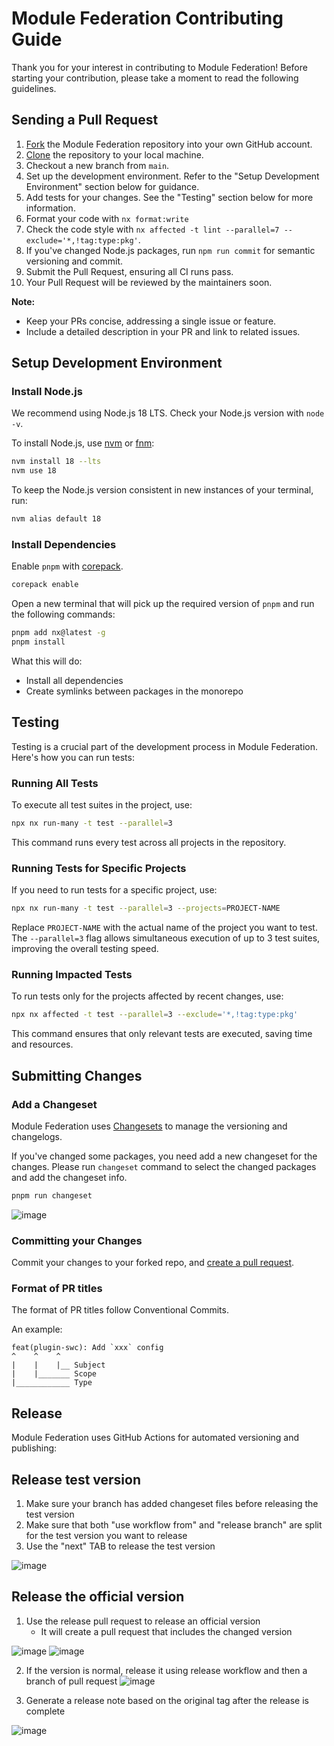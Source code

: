 # Module Federation Contributing Guide

Thank you for your interest in contributing to Module Federation! Before starting your contribution, please take a moment to read the following guidelines.

## Sending a Pull Request

1. [Fork](https://help.github.com/articles/fork-a-repo/) the Module Federation repository into your own GitHub account.
2. [Clone](https://help.github.com/articles/cloning-a-repository/) the repository to your local machine.
3. Checkout a new branch from `main`.
4. Set up the development environment. Refer to the "Setup Development Environment" section below for guidance.
5. Add tests for your changes. See the "Testing" section below for more information.
6. Format your code with `nx format:write`
7. Check the code style with `nx affected -t lint --parallel=7 --exclude='*,!tag:type:pkg'`.
8. If you've changed Node.js packages, run `npm run commit` for semantic versioning and commit.
9. Submit the Pull Request, ensuring all CI runs pass.
10. Your Pull Request will be reviewed by the maintainers soon.

**Note:** 
- Keep your PRs concise, addressing a single issue or feature.
- Include a detailed description in your PR and link to related issues.

## Setup Development Environment

### Install Node.js

We recommend using Node.js 18 LTS. Check your Node.js version with `node -v`.

To install Node.js, use [nvm](https://github.com/nvm-sh/nvm) or [fnm](https://github.com/Schniz/fnm):

```bash
nvm install 18 --lts
nvm use 18
```

To keep the Node.js version consistent in new instances of your terminal, run:

```bash
nvm alias default 18
```

### Install Dependencies

Enable `pnpm` with [corepack](https://nodejs.org/api/corepack.html).

```sh
corepack enable
```

Open a new terminal that will pick up the required version of `pnpm` and run the following commands:

```bash
pnpm add nx@latest -g
pnpm install
```

What this will do:

- Install all dependencies
- Create symlinks between packages in the monorepo


## Testing

Testing is a crucial part of the development process in Module Federation. Here's how you can run tests:

### Running All Tests

To execute all test suites in the project, use:

```sh
npx nx run-many -t test --parallel=3
```

This command runs every test across all projects in the repository.

### Running Tests for Specific Projects

If you need to run tests for a specific project, use:

```sh
npx nx run-many -t test --parallel=3 --projects=PROJECT-NAME
```

Replace `PROJECT-NAME` with the actual name of the project you want to test. The `--parallel=3` flag allows simultaneous execution of up to 3 test suites, improving the overall testing speed.

### Running Impacted Tests

To run tests only for the projects affected by recent changes, use:

```sh
npx nx affected -t test --parallel=3 --exclude='*,!tag:type:pkg'
```

This command ensures that only relevant tests are executed, saving time and resources.


## Submitting Changes

### Add a Changeset

Module Federation uses [Changesets](https://github.com/changesets/changesets) to manage the versioning and changelogs.

If you've changed some packages, you need add a new changeset for the changes. Please run `changeset` command to select the changed packages and add the changeset info.

```sh
pnpm run changeset
```

![image](https://github.com/module-federation/core/assets/27547179/15505abf-8b0b-450f-b2d0-ffdc52e710a4)


### Committing your Changes

Commit your changes to your forked repo, and [create a pull request](https://help.github.com/articles/creating-a-pull-request/).

### Format of PR titles

The format of PR titles follow Conventional Commits.

An example:

```
feat(plugin-swc): Add `xxx` config
^    ^    ^
|    |    |__ Subject
|    |_______ Scope
|____________ Type
```


## Release

Module Federation uses GitHub Actions for automated versioning and publishing:

## Release test version

1. Make sure your branch has added changeset files before releasing the test version
2. Make sure that both "use workflow from" and "release branch" are split for the test version you want to release
3. Use the "next" TAB to release the test version

![image](https://github.com/module-federation/core/assets/27547179/f84fd796-d1d9-42f6-8bb2-95b07c6d7749)



## Release the official version

1. Use the release pull request to release an official version
    * It will create a pull request that includes the changed version
  
![image](https://github.com/module-federation/core/assets/27547179/b5ed83f3-4cf8-4a95-859b-729e3ad0e7eb)
![image](https://github.com/module-federation/core/assets/27547179/1cfc2e71-dbf9-41d8-84f8-3948eb636c7c)



2. If the version is normal, release it using release workflow and then a branch of pull request
![image](https://github.com/module-federation/core/assets/27547179/5c66e9e5-7bd7-4466-a1aa-38420f1dac82)


4. Generate a release note based on the original tag after the release is complete

![image](https://github.com/module-federation/core/assets/27547179/accc9626-9ffd-4074-8d47-14372ae77400)
